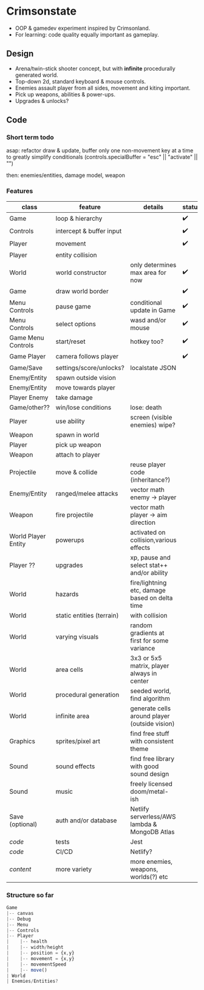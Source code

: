 # Crimsonstate

- OOP &amp; gamedev experiment inspired by Crimsonland.
- For learning: code quality equally important as gameplay.

## Design

- Arena/twin-stick shooter concept, but with **infinite** procedurally generated world.
- Top-down 2d, standard keyboard & mouse controls.
- Enemies assault player from all sides, movement and kiting important.
- Pick up weapons, abilities & power-ups.
- Upgrades & unlocks?

## Code

### Short term todo

asap: refactor draw & update, buffer only one non-movement key at a time to greatly simplify conditionals (controls.specialBuffer = "esc" || "activate" || "")

then: enemies/entities, damage model, weapon

### Features

| class               | feature                   | details                                        | status             |
| ------------------- | ------------------------- | ---------------------------------------------- | ------------------ |
| Game                | loop & hierarchy          |                                                | :heavy_check_mark: |
| Controls            | intercept & buffer input  |                                                | :heavy_check_mark: |
| Player              | movement                  |                                                | :heavy_check_mark: |
| Player              | entity collision          |                                                |                    |
| World               | world constructor         | only determines max area for now               | :heavy_check_mark: |
| Game                | draw world border         |                                                | :heavy_check_mark: |
| Menu Controls       | pause game                | conditional update in Game                     | :heavy_check_mark: |
| Menu Controls       | select options            | wasd and/or mouse                              | :heavy_check_mark: |
| Game Menu Controls  | start/reset               | hotkey too?                                    | :heavy_check_mark: |
| Game Player         | camera follows player     |                                                | :heavy_check_mark: |
| Game/Save           | settings/score/unlocks?   | localstate JSON                                |                    |
| Enemy/Entity        | spawn outside vision      |                                                |                    |
| Enemy/Entity        | move towards player       |                                                |                    |
| Player Enemy        | take damage               |                                                |                    |
| Game/other??        | win/lose conditions       | lose: death                                    |                    |
| Player              | use ability               | screen (visible enemies) wipe?                 |                    |
| Weapon              | spawn in world            |                                                |                    |
| Player              | pick up weapon            |                                                |                    |
| Weapon              | attach to player          |                                                |                    |
| Projectile          | move & collide            | reuse player code (inheritance?)               |                    |
| Enemy/Entity        | ranged/melee attacks      | vector math enemy -> player                    |                    |
| Weapon              | fire projectile           | vector math player -> aim direction            |                    |
| World Player Entity | powerups                  | activated on collision,various effects         |                    |
| Player ??           | upgrades                  | xp, pause and select stat++ and/or ability     |                    |
| World               | hazards                   | fire/lightning etc, damage based on delta time |                    |
| World               | static entities (terrain) | with collision                                 |                    |
| World               | varying visuals           | random gradients at first for some variance    |                    |
| World               | area cells                | 3x3 or 5x5 matrix, player always in center     |                    |
| World               | procedural generation     | seeded world, find algorithm                   |                    |
| World               | infinite area             | generate cells around player (outside vision)  |                    |
| Graphics            | sprites/pixel art         | find free stuff with consistent theme          |                    |
| Sound               | sound effects             | find free library with good sound design       |                    |
| Sound               | music                     | freely licensed doom/metal-ish                 |                    |
| Save (optional)     | auth and/or database      | Netlify serverless/AWS lambda & MongoDB Atlas  |                    |
| _code_              | tests                     | Jest                                           |                    |
| _code_              | CI/CD                     | Netlify?                                       |                    |
| _content_           | more variety              | more enemies, weapons, worlds(?) etc           |                    |

### Structure so far

```js
Game
|-- canvas
|-- Debug
|-- Menu
|-- Controls
|-- Player
|    |-- health
|    |-- width/height
|    |-- position = {x,y}
|    |-- movement = {x,y}
|    |-- movementSpeed
|    |-- move()
| World
| Enemies/Entities?
```
